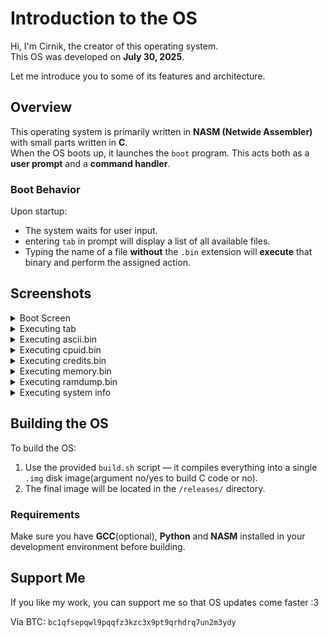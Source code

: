 # Introduction to the OS

Hi, I'm Cirnik, the creator of this operating system.  
This OS was developed on **July 30, 2025**.

Let me introduce you to some of its features and architecture.

## Overview

This operating system is primarily written in **NASM (Netwide Assembler)** with small parts written in **C**.  
When the OS boots up, it launches the `boot` program. This acts both as a **user prompt** and a **command handler**.

### Boot Behavior

Upon startup:
- The system waits for user input.
- entering `tab` in prompt will display a list of all available files.
- Typing the name of a file **without** the `.bin` extension will **execute** that binary and perform the assigned action.

## Screenshots

<details>
  <summary>Boot Screen</summary>
  <img src="images/1.png" alt="Boot Screen" width="600">
</details>

<details>
  <summary>Executing tab</summary>
  <img src="images/tab.png" alt="Executing tab" width="600">
</details>

<details>
  <summary>Executing ascii.bin</summary>
  <img src="images/ascii.png" alt="Executing ascii.bin" width="600">
</details>

<details>
  <summary>Executing cpuid.bin</summary>
  <img src="images/cpuid.png" alt="Executing cpuid.bin" width="600">
</details>

<details>
  <summary>Executing credits.bin</summary>
  <img src="images/credits.png" alt="Executing credits.bin" width="600">
</details>

<details>
  <summary>Executing memory.bin</summary>
  <img src="images/memory.png" alt="Executing memory.bin" width="600">
</details>

<details>
  <summary>Executing ramdump.bin</summary>
  <img src="images/ramdump.png" alt="Executing ramdump.bin" width="600">
</details>

<details>
  <summary>Executing system info</summary>
  <img src="images/sysinfo.png" alt="Executing system info" width="600">
</details>


## Building the OS

To build the OS:

1. Use the provided `build.sh` script — it compiles everything into a single `.img` disk image(argument no/yes to build C code or no).
2. The final image will be located in the `/releases/` directory.

### Requirements

Make sure you have **GCC**(optional), **Python** and **NASM** installed in your development environment before building.

## Support Me

If you like my work, you can support me so that OS updates come faster :3

Via BTC: `bc1qfsepqwl9pqqfz3kzc3x9pt9qrhdrq7un2m3ydy`





